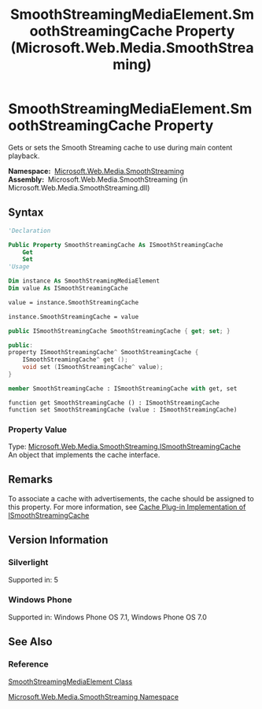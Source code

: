 ﻿---
title: SmoothStreamingMediaElement.SmoothStreamingCache Property (Microsoft.Web.Media.SmoothStreaming)
TOCTitle: SmoothStreamingCache Property
ms:assetid: P:Microsoft.Web.Media.SmoothStreaming.SmoothStreamingMediaElement.SmoothStreamingCache
ms:mtpsurl: https://msdn.microsoft.com/en-us/library/microsoft.web.media.smoothstreaming.smoothstreamingmediaelement.smoothstreamingcache(v=VS.95)
ms:contentKeyID: 46307843
ms.date: 05/31/2012
mtps_version: v=VS.95
f1_keywords:
- Microsoft.Web.Media.SmoothStreaming.SmoothStreamingMediaElement.get_SmoothStreamingCache
- Microsoft.Web.Media.SmoothStreaming.SmoothStreamingMediaElement.set_SmoothStreamingCache
- Microsoft.Web.Media.SmoothStreaming.SmoothStreamingMediaElement.SmoothStreamingCache
dev_langs:
- csharp
- jscript
- vb
- FSharp
- cpp
api_location:
- Microsoft.Web.Media.SmoothStreaming.dll
api_name:
- Microsoft.Web.Media.SmoothStreaming.SmoothStreamingMediaElement.get_SmoothStreamingCache
- Microsoft.Web.Media.SmoothStreaming.SmoothStreamingMediaElement.SmoothStreamingCache
- Microsoft.Web.Media.SmoothStreaming.SmoothStreamingMediaElement.set_SmoothStreamingCache
api_type:
- Managed
topic_type:
- apiref
- kbSyntax
product_family_name: VS
ROBOTS: INDEX,FOLLOW
---

# SmoothStreamingMediaElement.SmoothStreamingCache Property

Gets or sets the Smooth Streaming cache to use during main content playback.

**Namespace:**  [Microsoft.Web.Media.SmoothStreaming](microsoft-web-media-smoothstreaming-namespace_1.md)  
**Assembly:**  Microsoft.Web.Media.SmoothStreaming (in Microsoft.Web.Media.SmoothStreaming.dll)

## Syntax

```vb
'Declaration

Public Property SmoothStreamingCache As ISmoothStreamingCache
    Get
    Set
'Usage

Dim instance As SmoothStreamingMediaElement
Dim value As ISmoothStreamingCache

value = instance.SmoothStreamingCache

instance.SmoothStreamingCache = value
```

```csharp
public ISmoothStreamingCache SmoothStreamingCache { get; set; }
```

```cpp
public:
property ISmoothStreamingCache^ SmoothStreamingCache {
    ISmoothStreamingCache^ get ();
    void set (ISmoothStreamingCache^ value);
}
```

``` fsharp
member SmoothStreamingCache : ISmoothStreamingCache with get, set
```

```jscript
function get SmoothStreamingCache () : ISmoothStreamingCache
function set SmoothStreamingCache (value : ISmoothStreamingCache)
```

### Property Value

Type: [Microsoft.Web.Media.SmoothStreaming.ISmoothStreamingCache](ismoothstreamingcache-interface-microsoft-web-media-smoothstreaming_1.md)  
An object that implements the cache interface.

## Remarks

To associate a cache with advertisements, the cache should be assigned to this property. For more information, see [Cache Plug-in Implementation of ISmoothStreamingCache](cache-plug-in-implementation-of-ismoothstreamingcache_1.md)

## Version Information

### Silverlight

Supported in: 5  

### Windows Phone

Supported in: Windows Phone OS 7.1, Windows Phone OS 7.0  

## See Also

### Reference

[SmoothStreamingMediaElement Class](smoothstreamingmediaelement-class-microsoft-web-media-smoothstreaming_1.md)

[Microsoft.Web.Media.SmoothStreaming Namespace](microsoft-web-media-smoothstreaming-namespace_1.md)


